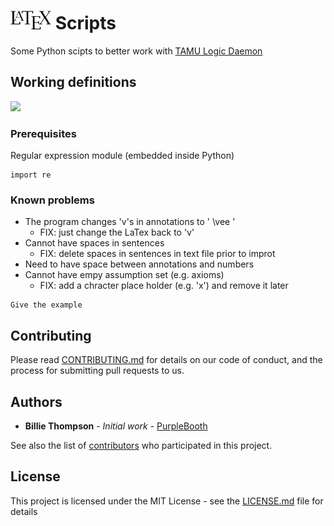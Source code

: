 # <img src="https://github.com/chefferk/latex_scripts/blob/master/latex.png?raw=true" height="30px"/> Scripts

Some Python scipts to better work with [TAMU Logic Daemon](http://logic.tamu.edu/daemon.html)

## Working definitions
<kbd><img src="http://logic.tamu.edu/Images/lop.gif"/></kbd>

### Prerequisites

Regular expression module (embedded inside Python)

```
import re
```

### Known problems
* The program changes 'v's in annotations to ' \vee '
  * FIX: just change the LaTex back to 'v'
* Cannot have spaces in sentences
  * FIX: delete spaces in sentences in text file prior to improt
* Need to have space between annotations and numbers
* Cannot have empy assumption set (e.g. axioms)
  * FIX: add a chracter place holder (e.g. 'x') and remove it later

```
Give the example
```

## Contributing

Please read [CONTRIBUTING.md](https://gist.github.com/PurpleBooth/b24679402957c63ec426) for details on our code of conduct, and the process for submitting pull requests to us.

## Authors

* **Billie Thompson** - *Initial work* - [PurpleBooth](https://github.com/PurpleBooth)

See also the list of [contributors](https://github.com/your/project/contributors) who participated in this project.

## License

This project is licensed under the MIT License - see the [LICENSE.md](LICENSE.md) file for details

